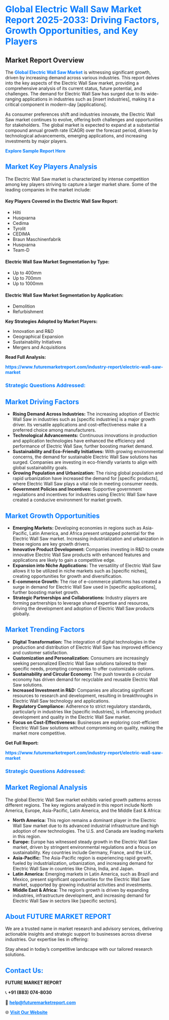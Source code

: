 <h1 style="color: #007BFF;">Global Electric Wall Saw Market Report 2025-2033: Driving Factors, Growth Opportunities, and Key Players</h1>

<section id="overview">
<h2>Market Report Overview</h2>
<p>The <a href="https://www.futuremarketreport.com/industry-report/electric-wall-saw-market" style="color: #007BFF; text-decoration: none;"><strong>Global Electric Wall Saw Market</strong></a> is witnessing significant growth, driven by increasing demand across various industries. This report delves into the key aspects of the Electric Wall Saw market, providing a comprehensive analysis of its current status, future potential, and challenges. The demand for Electric Wall Saw has surged due to its wide-ranging applications in industries such as [insert industries], making it a critical component in modern-day [applications].</p>
<p>As consumer preferences shift and industries innovate, the Electric Wall Saw market continues to evolve, offering both challenges and opportunities for stakeholders. The global market is expected to expand at a substantial compound annual growth rate (CAGR) over the forecast period, driven by technological advancements, emerging applications, and increasing investments by major players.</p>
</section>

<section id="overview">
<p><a href="https://www.futuremarketreport.com/request-sample/reportId=41828" style="color: #007BFF; text-decoration: none;"><strong>Explore Sample Report Here</strong></a></p>
</section>

<section id="key-players">
<h2 style="color: #007BFF;">Market Key Players Analysis</h2>
<p>The Electric Wall Saw market is characterized by intense competition among key players striving to capture a larger market share. Some of the leading companies in the market include:</p>
<h4>Key Players Covered in the Electric Wall Saw Report:</h4>
<ul><li>Hilti</li><li>Husqvarna</li><li>Cedima</li><li>Tyrolit</li><li>CEDIMA</li><li>Braun Maschinenfabrik</li><li>Husqvarna</li><li>Team-D</li></ul>
<h4>Electric Wall Saw Market Segmentation by Type:</h4>
<ul><li>Up to 400mm</li><li>Up to 700mm</li><li>Up to 1000mm</li></ul>

<h4>Electric Wall Saw Market Segmentation by Application:</h4>
<ul><li>Demolition</li><li>Refurbishment</li></ul>
<p><strong>Key Strategies Adopted by Market Players:</strong></p>
<ul>
<li>Innovation and R&D</li>
<li>Geographical Expansion</li>
<li>Sustainability Initiatives</li>
<li>Mergers and Acquisitions</li>
</ul>
</section>

<section>
<p><strong>Read Full Analysis: </strong></p><a href="https://www.futuremarketreport.com/industry-report/electric-wall-saw-market" style="color: #007BFF; text-decoration: none;"><strong>https://www.futuremarketreport.com/industry-report/electric-wall-saw-market</strong></a>
<h3 style="color: #007BFF;">Strategic Questions Addressed:</h3>
</section>

<section id="driving-factors">
<h2 style="color: #007BFF;">Market Driving Factors</h2>
<ul>
<li><strong>Rising Demand Across Industries:</strong> The increasing adoption of Electric Wall Saw in industries such as [specific industries] is a major growth driver. Its versatile applications and cost-effectiveness make it a preferred choice among manufacturers.</li>
<li><strong>Technological Advancements:</strong> Continuous innovations in production and application technologies have enhanced the efficiency and performance of Electric Wall Saw, further boosting market demand.</li>
<li><strong>Sustainability and Eco-Friendly Initiatives:</strong> With growing environmental concerns, the demand for sustainable Electric Wall Saw solutions has surged. Companies are investing in eco-friendly variants to align with global sustainability goals.</li>
<li><strong>Growing Population and Urbanization:</strong> The rising global population and rapid urbanization have increased the demand for [specific products], where Electric Wall Saw plays a vital role in meeting consumer needs.</li>
<li><strong>Government Policies and Incentives:</strong> Supportive government regulations and incentives for industries using Electric Wall Saw have created a conducive environment for market growth.</li>
</ul>
</section>

<section id="growth-opportunities">
<h2 style="color: #007BFF;">Market Growth Opportunities</h2>
<ul>
<li><strong>Emerging Markets:</strong> Developing economies in regions such as Asia-Pacific, Latin America, and Africa present untapped potential for the Electric Wall Saw market. Increasing industrialization and urbanization in these regions are key growth drivers.</li>
<li><strong>Innovative Product Development:</strong> Companies investing in R&D to create innovative Electric Wall Saw products with enhanced features and applications are likely to gain a competitive edge.</li>
<li><strong>Expansion into Niche Applications:</strong> The versatility of Electric Wall Saw allows it to be utilized in niche markets such as [specific niches], creating opportunities for growth and diversification.</li>
<li><strong>E-commerce Growth:</strong> The rise of e-commerce platforms has created a surge in demand for Electric Wall Saw used in [specific applications], further boosting market growth.</li>
<li><strong>Strategic Partnerships and Collaborations:</strong> Industry players are forming partnerships to leverage shared expertise and resources, driving the development and adoption of Electric Wall Saw products globally.</li>
</ul>
</section>

<section id="trending-factors">
<h2 style="color: #007BFF;">Market Trending Factors</h2>
<ul>
<li><strong>Digital Transformation:</strong> The integration of digital technologies in the production and distribution of Electric Wall Saw has improved efficiency and customer satisfaction.</li>
<li><strong>Customization and Personalization:</strong> Consumers are increasingly seeking personalized Electric Wall Saw solutions tailored to their specific needs, prompting companies to offer customizable options.</li>
<li><strong>Sustainability and Circular Economy:</strong> The push towards a circular economy has driven demand for recyclable and reusable Electric Wall Saw solutions.</li>
<li><strong>Increased Investment in R&D:</strong> Companies are allocating significant resources to research and development, resulting in breakthroughs in Electric Wall Saw technology and applications.</li>
<li><strong>Regulatory Compliance:</strong> Adherence to strict regulatory standards, particularly in industries like [specific industries], is influencing product development and quality in the Electric Wall Saw market.</li>
<li><strong>Focus on Cost-Effectiveness:</strong> Businesses are exploring cost-efficient Electric Wall Saw solutions without compromising on quality, making the market more competitive.</li>
</ul>
</section>

<section>
<p><strong>Get Full Report: </strong></p><a href="https://www.futuremarketreport.com/industry-report/electric-wall-saw-market" style="color: #007BFF; text-decoration: none;"><strong>https://www.futuremarketreport.com/industry-report/electric-wall-saw-market</strong></a>
<h3 style="color: #007BFF;">Strategic Questions Addressed:</h3>
</section>


<section id="regional-analysis">
<h2 style="color: #007BFF;">Market Regional Analysis</h2>
<p>The global Electric Wall Saw market exhibits varied growth patterns across different regions. The key regions analyzed in this report include North America, Europe, Asia-Pacific, Latin America, and the Middle East & Africa:</p>
<ul>
<li><strong>North America:</strong> This region remains a dominant player in the Electric Wall Saw market due to its advanced industrial infrastructure and high adoption of new technologies. The U.S. and Canada are leading markets in this region.</li>
<li><strong>Europe:</strong> Europe has witnessed steady growth in the Electric Wall Saw market, driven by stringent environmental regulations and a focus on sustainability. Key countries include Germany, France, and the U.K.</li>
<li><strong>Asia-Pacific:</strong> The Asia-Pacific region is experiencing rapid growth, fueled by industrialization, urbanization, and increasing demand for Electric Wall Saw in countries like China, India, and Japan.</li>
<li><strong>Latin America:</strong> Emerging markets in Latin America, such as Brazil and Mexico, present significant opportunities for the Electric Wall Saw market, supported by growing industrial activities and investments.</li>
<li><strong>Middle East & Africa:</strong> The region’s growth is driven by expanding industries, infrastructure development, and increasing demand for Electric Wall Saw in sectors like [specific sectors].</li>
</ul>
</section>

<footer>
<h2 style="color: #007BFF;">About FUTURE MARKET REPORT</h2>
<p>We are a trusted name in market research and advisory services, delivering actionable insights and strategic support to businesses across diverse industries. Our expertise lies in offering:</p>

<p>Stay ahead in today’s competitive landscape with our tailored research solutions.</p>

<h2 style="color: #007BFF;">Contact Us:</h2>
<p><strong>FUTURE MARKET REPORT</strong></p>
<p>📞 <strong>+91 (883) 074-8030</strong></p>
<p>📧 <strong><a href="mailto:help@futuremarketreport.com" style="color: #007BFF;">help@futuremarketreport.com</a></strong></p>
<p>🌐 <strong><a href="https://www.futuremarketreport.com/" style="color: #007BFF;">Visit Our Website</a></strong></p>
</footer>